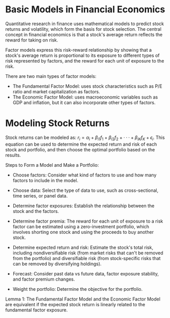 # Basic Models in Financial Economics

Quantitative research in finance uses mathematical models to predict stock returns and volatility, which form the basis for stock selection. 
The central concept in financial economics is that a stock's average return reflects the reward for taking on risk.

Factor models express this risk-reward relationship by showing that a stock's average return is proportional to its exposure to different types 
of risk represented by factors, and the reward for each unit of exposure to the risk.

There are two main types of factor models:

- The Fundamental Factor Model: uses stock characteristics such as P/E ratio and market capitalization as factors.
- The Economic Factor Model: uses macroeconomic variables such as GDP and inflation, but it can also incorporate other types of factors.

# Modeling Stock Returns

Stock returns can be modeled as:
$r_i = α_i + β_{i1}f_1 + β_{i2}f_2+··· + β_{iK}f_K +ϵ_i$.
This equation can be used to determine the expected return and risk of each stock and portfolio, 
and then choose the optimal portfolio based on the results.

Steps to Form a Model and Make a Portfolio:

- Choose factors: Consider what kind of factors to use and how many factors to include in the model.

- Choose data: Select the type of data to use, such as cross-sectional, time series, or panel data.

- Determine factor exposures: Establish the relationship between the stock and the factors.

- Determine factor premia: The reward for each unit of exposure to a risk factor can be estimated using a zero-investment portfolio, which involves shorting one stock and using the proceeds to buy another stock.

- Determine expected return and risk: Estimate the stock's total risk, including nondiversifiable risk (from market risks that can't be removed from the portfolio) and diversifiable risk (from stock-specific risks that can be removed by diversifying holdings).

- Forecast: Consider past data vs future data, factor exposure stability, and factor premium changes.

- Weight the portfolio: Determine the objective for the portfolio.

Lemma 1: The Fundamental Factor Model and the Economic Factor Model are equivalent if the expected stock return is linearly related to the fundamental factor exposure.



